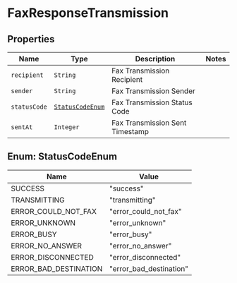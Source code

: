 

# FaxResponseTransmission



## Properties

| Name | Type | Description | Notes |
|------------ | ------------- | ------------- | -------------|
| `recipient` | ```String``` |  Fax Transmission Recipient  |  |
| `sender` | ```String``` |  Fax Transmission Sender  |  |
| `statusCode` | [```StatusCodeEnum```](#StatusCodeEnum) |  Fax Transmission Status Code  |  |
| `sentAt` | ```Integer``` |  Fax Transmission Sent Timestamp  |  |



## Enum: StatusCodeEnum

| Name | Value |
---- | -----
| SUCCESS | &quot;success&quot; |
| TRANSMITTING | &quot;transmitting&quot; |
| ERROR_COULD_NOT_FAX | &quot;error_could_not_fax&quot; |
| ERROR_UNKNOWN | &quot;error_unknown&quot; |
| ERROR_BUSY | &quot;error_busy&quot; |
| ERROR_NO_ANSWER | &quot;error_no_answer&quot; |
| ERROR_DISCONNECTED | &quot;error_disconnected&quot; |
| ERROR_BAD_DESTINATION | &quot;error_bad_destination&quot; |



